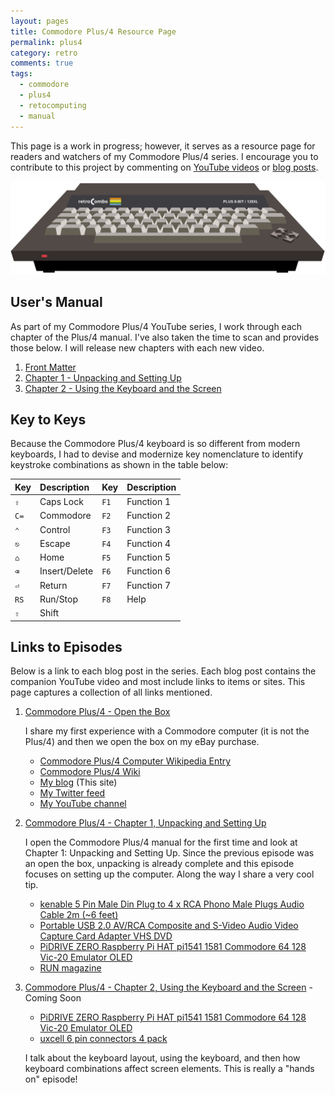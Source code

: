 ```yaml
---
layout: pages
title: Commodore Plus/4 Resource Page
permalink: plus4
category: retro
comments: true
tags:
  - commodore
  - plus4
  - retocomputing
  - manual
---
```


This page is a work in progress; however, it serves as a resource page for readers and watchers of my Commodore Plus/4 series. I encourage you to contribute to this project by commenting on [YouTube videos](https://www.youtube.com/stevencombs) or [blog posts](https://www.stevencombs.com/retro).

![retroCombs Plus/4](/plus4/images/retrocombs-plus4.png)

## User's Manual

As part of my Commodore Plus/4 YouTube series, I work through each chapter of the Plus/4 manual. I've also taken the time to scan and provides those below. I will release new chapters with each new video.

1. [Front Matter](/plus4/users-manual/p4um-title-introduction.pdf)
2. [Chapter 1 - Unpacking and Setting Up](/plus4/users-manual/p4um-chapter-1.pdf)
3. [Chapter 2 - Using the Keyboard and the Screen](/plus4/users-manual/p4um-chapter-2.pdf)

## Key to Keys

Because the Commodore Plus/4 keyboard is so different from modern keyboards, I had to devise and modernize key nomenclature to identify keystroke combinations as shown in the table below:

Key  | Description   | Key  | Description
:----|:--------------|:-----|:-----------
`⇪`  | Caps Lock     | `F1` | Function 1
`C=` | Commodore     | `F2` | Function 2
`⌃`  | Control       | `F3` | Function 3
`⎋`  | Escape        | `F4` | Function 4
`⌂`  | Home          | `F5` | Function 5
`⌫`  | Insert/Delete | `F6` | Function 6
`⏎`  | Return        | `F7` | Function 7
`RS` | Run/Stop      | `F8` | Help
`⇧`  | Shift         |      |

## Links to Episodes

Below is a link to each blog post in the series. Each blog post contains the companion YouTube video and most include links to items or sites. This page captures a collection of all links mentioned.

1. [Commodore Plus/4 - Open the Box](/plus4-1)

    I share my first experience with a Commodore computer (it is not the Plus/4) and then we open the box on my eBay purchase.

    * [Commodore Plus/4 Computer Wikipedia Entry](https://en.wikipedia.org/wiki/Commodore_Plus/4)
    * [Commodore Plus/4 Wiki](https://www.c64-wiki.com/wiki/Commodore_Plus/4)
    * [My blog](https://www.stevencombs.com/rss) (This site)
    * [My Twitter feed](https://www.twitter.com/stevencombs)
    * [My YouTube channel](https://www.youtube.com/stevencombs)

2. [Commodore Plus/4 - Chapter 1, Unpacking and Setting Up](/plus4-2)

    I open the Commodore Plus/4 manual for the first time and look at Chapter 1: Unpacking and Setting Up. Since the previous episode was an open the box, unpacking is already complete and this episode focuses on setting up the computer. Along the way I share a very cool tip.

    * [kenable 5 Pin Male Din Plug to 4 x RCA Phono Male Plugs Audio Cable 2m (~6 feet)](https://amzn.to/3cvSq9t)
    * [Portable USB 2.0 AV/RCA Composite and S-Video Audio Video Capture Card Adapter VHS DVD](https://amzn.to/2Y0yKW3)
    * [PiDRIVE ZERO Raspberry Pi HAT pi1541 1581 Commodore 64 128 Vic-20 Emulator OLED](https://www.ebay.com/itm/PiDRIVE-ZERO-Raspberry-Pi-HAT-pi1541-1581-Commodore-64-128-Vic-20-Emulator-OLED/333491606262?ssPageName=STRK%3AMEBIDX%3AIT&_trksid=p2060353.m2749.l2649)
    * [RUN magazine](https://en.wikipedia.org/wiki/Run_(magazine))


3. [Commodore Plus/4 - Chapter 2, Using the Keyboard and the Screen](/plus4-3) - Coming Soon

    * [PiDRIVE ZERO Raspberry Pi HAT pi1541 1581 Commodore 64 128 Vic-20 Emulator OLED](https://www.ebay.com/itm/PiDRIVE-ZERO-Raspberry-Pi-HAT-pi1541-1581-Commodore-64-128-Vic-20-Emulator-OLED/333491606262?ssPageName=STRK%3AMEBIDX%3AIT&_trksid=p2060353.m2749.l2649)
    * [uxcell 6 pin connectors 4 pack](https://amzn.to/3fe4huQ)

    I talk about the keyboard layout, using the keyboard, and then how keyboard combinations affect screen elements. This is really a "hands on" episode!
